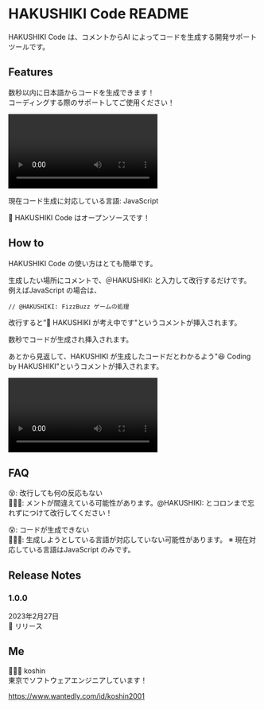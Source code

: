 # HAKUSHIKI Code README

HAKUSHIKI Code は、コメントからAI によってコードを生成する開発サポートツールです。

## Features

数秒以内に日本語からコードを生成できます！<br>
コーディングする際のサポートしてご使用ください！<br>

<video src = "movies/main.mov" controls></video>

現在コード生成に対応している言語: JavaScript

🤩 HAKUSHIKI Code はオープンソースです！

## How to

HAKUSHIKI Code の使い方はとても簡単です。

生成したい場所にコメントで、＠HAKUSHIKI: と入力して改行するだけです。
例えばJavaScript の場合は、
```
// @HAKUSHIKI: FizzBuzz ゲームの処理
```
改行すると”🤔 HAKUSHIKI が考え中です"というコメントが挿入されます。

数秒でコードが生成され挿入されます。

あとから見返して、HAKUSHIKI が生成したコードだとわかるよう"😆 Coding by HAKUSHIKI"というコメントが挿入されます。

<video src = "movies/how_to.mov" controls></video>


## FAQ

😵: 改行しても何の反応もない<br>
🧑🏻‍💻: メントが間違えている可能性があります。@HAKUSHIKI: とコロンまで忘れずにつけて改行してください！

😵: コードが生成できない<br>
🧑🏻‍💻: 生成しようとしている言語が対応していない可能性があります。
※ 現在対応している言語はJavaScript のみです。


## Release Notes

### 1.0.0

2023年2月27日<br>
🎉 リリース

## Me
🧑🏻‍💻 koshin<br>
東京でソフトウェアエンジニアしています！

https://www.wantedly.com/id/koshin2001

